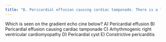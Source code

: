 ```yaml
---
title: "B. Pericardial effusion causing cardiac tamponade. There is a large amount of fluid in the pericardial sac (arrows). This fluid is physiologically significant because the contractile function of the heart is compromised and there is diastolic collapse of multiple chambers. The fluid is within the pericardium surrounding the heart, thus excluding pericardial cyst. The pericardium is not thickened, essentially excluding constrictive pericarditis. This diagnosis is usually made with echocardiography. Bilateral pleural effusions are also present."
---
```

Which is seen on the gradient echo cine below?
A) Pericardial effusion
B) Pericardial effusion causing cardiac tamponade
C) Arhythmogenic right ventricular cardiomyopathy
D) Pericardial cyst
E) Constrictive pericarditis

